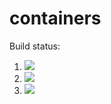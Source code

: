 # containers

Build status:

1. [![](https://github.com/snarayan23/container_oop/workflows/tests-BinaryTree/badge.svg)](https://github.com/snarayan23/container_oop/actions?query=workflow%3Atests-BinaryTree)
1. [![](https://github.com/snarayan23/container_oop/workflows/tests-BST/badge.svg)](https://github.com/snarayan23/container_oop/actions?query=workflow%3Atests-BST)
1. [![](https://github.com/snarayan23/container_oop/workflows/tests-AVLTree/badge.svg)](https://github.com/snarayan23/container_oop/actions?query=workflow%3Atests-AVLTree)
